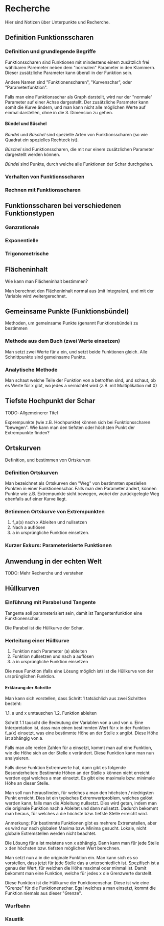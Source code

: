 # Recherche

Hier sind Notizen über Unterpunkte und Recherche.

## Definition Funktionsscharen

### Definition und grundlegende Begriffe

Funktionsscharen sind Funktionen mit mindestens einem zusätzlich frei wählbaren Paremeter
neben dem "normalen" Parameter in den Klammern. Dieser zusätzliche Parameter kann überall
in der Funktion sein.

Andere Namen sind "Funktionenscharen", "Kurvenschar", oder "Parameterfunktion".

Falls man eine Funktionsschar als Graph darstellt, wird nur der "normale" Parameter auf
einer Achse dargestellt. Der zusätzliche Parameter kann somit die Kurve ändern, und man
kann nicht alle möglichen Werte auf einmal darstellen, ohne in die 3. Dimension zu gehen.

#### Bündel und Büschel

*Bündel* und *Büschel* sind spezielle Arten von Funktionsscharen (so wie Quadrat ein
spezielles Rechteck ist).

*Büschel* sind Funktionsscharen, die mit nur einem zusätzlichen Parameter dargestellt werden
können.

*Bündel* sind Punkte, durch welche alle Funktionen der Schar durchgehen.

### Verhalten von Funktionsscharen

### Rechnen mit Funktionsscharen

## Funktionsscharen bei verschiedenen Funktionstypen

### Ganzrationale

### Exponentielle

### Trigonometrische

## Flächeninhalt

Wie kann man Flächeninhalt bestimmen?

Man berechnet den Flächeninhalt normal aus (mit Integralen), und mit der Variable wird
weitergerechnet.

## Gemeinsame Punkte (Funktionsbündel)

Methoden, um gemeinsame Punkte (genannt Funktionsbündel) zu bestimmen

### Methode aus dem Buch (zwei Werte einsetzen)

Man setzt zwei Werte für a ein, und setzt beide Funktionen gleich. Alle Schnittpunkte sind
gemeinsame Punkte.

### Analytische Methode

Man schaut welche Teile der Funktion von a betroffen sind, und schaut, ob es Werte für x
gibt, wo jedes a vernichtet wird (z.B. mit Multiplikation mit 0)

## Tiefste Hochpunkt der Schar

TODO: Allgemeinerer Titel

Exprempunkte (wie z.B. Hochpunkte) können sich bei Funktionsscharen "bewegen". Wie kann man
den tiefsten oder höchsten Punkt der Extrempunkte finden?

## Ortskurven

Definition, und bestimmen von Ortskurven

### Definition Ortskurven

Man bezeichnet als Ortskurven den "Weg" von bestimmten speziellen Punkten in einer Funktionenschar.
Falls man den Parameter ändert, können Punkte wie z.B. Extrempunkte sicht bewegen, wobei der
zurückgelegte Weg ebenfalls auf einer Kurve liegt.

### Betimmen Ortskurve von Extrempunkten

1. f_a(x) nach x Ableiten und nullsetzen
2. Nach a auflösen
3. a in ursprüngliche Funktion einsetzen.

### Kurzer Exkurs: Parameterisierte Funktionen

## Anwendung in der echten Welt

TODO: Mehr Recherche und verstehen

## Hüllkurven

### Einführung mit Parabel und Tangente

Tangente soll parameterisiert sein, damit ist Tangentenfunktion eine Funktionenschar.

Die Parabel ist die Hüllkurve der Schar.

### Herleitung einer Hüllkurve

1. Funktion nach Parameter (a) ableiten
2. Funktion nullsetzen und nach a auflösen
3. a in ursprüngliche Funktion einsetzen

Die neue Funktion (falls eine Lösung möglich ist) ist die Hüllkurve von der ursprünglichen
Funktion.

#### Erklärung der Schritte

Man kann sich vorstellen, dass Schritt 1 tatsächlich aus zwei Schritten besteht:

1.1. a und x umtauschen
1.2. Funktion ableiten

Schritt 1.1 tauscht die Bedeutung der Variablen von a und von x. Eine Interpretation ist, dass
man einen bestimmten Wert für x in der Funktion f_a(x) einsetzt, was eine bestimmte Höhe an der
Stelle x angibt. Diese Höhe ist abhängig von a.

Falls man alle reelen Zahlen für a einsetzt, kommt man auf eine Funktion, wie die Höhe sich an der
Stelle x verändert. Diese Funktion kann man nun analysieren.

Falls diese Funktion Extremwerte hat, dann gibt es folgende Besonderheiten: Bestimmte Höhen an der
Stelle x können nicht erreicht werden egal welches a man einsetzt. Es gibt eine maximale bzw.
minimale Höhe an dieser Stelle.

Man soll nun herausfinden, für welches a man den höchsten / niedrigsten Punkt erreicht. Dies ist
ein typisches Extremwertproblem, welches gelöst werden kann, falls man die Ableitung nullsetzt.
Dies wird getan, indem man die originale Funktion nach a Ableitet und dann nullsetzt. Dadurch
bekommt man heraus, für welches a die höchste bzw. tiefste Stelle erreicht wird.

Anmerkung: Für bestimmte Funktionen gibt es mehrere Extremstellen, aber es wird nur nach globalen
Maxima bzw. Minima gesucht. Lokale, nicht globale Extremstellen werden nicht beachtet.

Die Lösung für a ist meistens von x abhängig. Dann kann man für jede Stelle x den höchsten bzw.
tiefsten möglichen Wert berechnen.

Man setzt nun a in die originale Funktion ein. Man kann sich es so vorstellen, dass jetzt für
jede Stelle das a unterschiedlich ist. Spezifisch ist a genau der Wert, für welchen die Höhe
maximal oder minmal ist. Damit bekommt man eine Funktion, welche für jedes x die Grenzwerte
darstellt.

Diese Funktion ist die Hüllkurve der Funktionenschar. Diese ist wie eine "Grenze" für die
Funktionenschar. Egal welches a man einsetzt, kommt die Funktion niemals aus dieser "Grenze".

### Wurfbahn

### Kaustik
